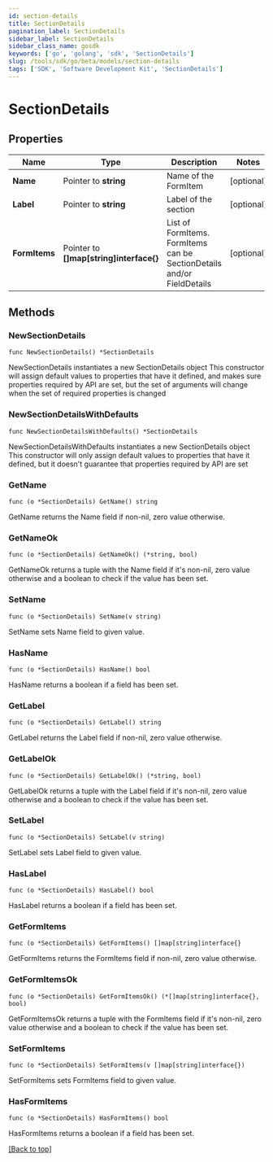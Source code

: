 ```yaml
---
id: section-details
title: SectionDetails
pagination_label: SectionDetails
sidebar_label: SectionDetails
sidebar_class_name: gosdk
keywords: ['go', 'golang', 'sdk', 'SectionDetails'] 
slug: /tools/sdk/go/beta/models/section-details
tags: ['SDK', 'Software Development Kit', 'SectionDetails']
---
```


# SectionDetails

## Properties

Name | Type | Description | Notes
------------ | ------------- | ------------- | -------------
**Name** |  Pointer to **string** | Name of the FormItem | [optional] 
**Label** |  Pointer to **string** | Label of the section | [optional] 
**FormItems** |  Pointer to **[]map[string]interface{}** | List of FormItems. FormItems can be SectionDetails and/or FieldDetails | [optional] 

## Methods

### NewSectionDetails

`func NewSectionDetails() *SectionDetails`

NewSectionDetails instantiates a new SectionDetails object
This constructor will assign default values to properties that have it defined,
and makes sure properties required by API are set, but the set of arguments
will change when the set of required properties is changed

### NewSectionDetailsWithDefaults

`func NewSectionDetailsWithDefaults() *SectionDetails`

NewSectionDetailsWithDefaults instantiates a new SectionDetails object
This constructor will only assign default values to properties that have it defined,
but it doesn't guarantee that properties required by API are set

### GetName

`func (o *SectionDetails) GetName() string`

GetName returns the Name field if non-nil, zero value otherwise.

### GetNameOk

`func (o *SectionDetails) GetNameOk() (*string, bool)`

GetNameOk returns a tuple with the Name field if it's non-nil, zero value otherwise
and a boolean to check if the value has been set.

### SetName

`func (o *SectionDetails) SetName(v string)`

SetName sets Name field to given value.

### HasName

`func (o *SectionDetails) HasName() bool`

HasName returns a boolean if a field has been set.

### GetLabel

`func (o *SectionDetails) GetLabel() string`

GetLabel returns the Label field if non-nil, zero value otherwise.

### GetLabelOk

`func (o *SectionDetails) GetLabelOk() (*string, bool)`

GetLabelOk returns a tuple with the Label field if it's non-nil, zero value otherwise
and a boolean to check if the value has been set.

### SetLabel

`func (o *SectionDetails) SetLabel(v string)`

SetLabel sets Label field to given value.

### HasLabel

`func (o *SectionDetails) HasLabel() bool`

HasLabel returns a boolean if a field has been set.

### GetFormItems

`func (o *SectionDetails) GetFormItems() []map[string]interface{}`

GetFormItems returns the FormItems field if non-nil, zero value otherwise.

### GetFormItemsOk

`func (o *SectionDetails) GetFormItemsOk() (*[]map[string]interface{}, bool)`

GetFormItemsOk returns a tuple with the FormItems field if it's non-nil, zero value otherwise
and a boolean to check if the value has been set.

### SetFormItems

`func (o *SectionDetails) SetFormItems(v []map[string]interface{})`

SetFormItems sets FormItems field to given value.

### HasFormItems

`func (o *SectionDetails) HasFormItems() bool`

HasFormItems returns a boolean if a field has been set.


[[Back to top]](#) 


